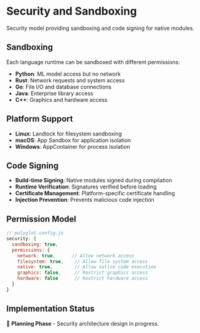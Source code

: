 # Security and Sandboxing

Security model providing sandboxing and code signing for native modules.

## Sandboxing

Each language runtime can be sandboxed with different permissions:

- **Python**: ML model access but no network
- **Rust**: Network requests and system access
- **Go**: File I/O and database connections
- **Java**: Enterprise library access
- **C++**: Graphics and hardware access

## Platform Support

- **Linux**: Landlock for filesystem sandboxing
- **macOS**: App Sandbox for application isolation
- **Windows**: AppContainer for process isolation

## Code Signing

- **Build-time Signing**: Native modules signed during compilation
- **Runtime Verification**: Signatures verified before loading
- **Certificate Management**: Platform-specific certificate handling
- **Injection Prevention**: Prevents malicious code injection

## Permission Model

```javascript
// polyglot.config.js
security: {
  sandboxing: true,
  permissions: {
    network: true,      // Allow network access
    filesystem: true,    // Allow file system access
    native: true,        // Allow native code execution
    graphics: false,     // Restrict graphics access
    hardware: false      // Restrict hardware access
  }
}
```

## Implementation Status

🚧 **Planning Phase** - Security architecture design in progress.
